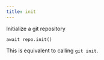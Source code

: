 ```yaml
---
title: init
---
```


<div class="lead">Initialize a git repository</div>

`await repo.init()`

This is equivalent to calling `git init`.
